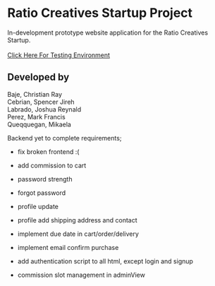 # Ratio Creatives Startup Project
In-development prototype website application for the Ratio Creatives Startup.
<br><br>
<a href = "https://flymetothesun.github.io/Ratio-Creatives-Startup/">Click Here For Testing Environment<a>

## Developed by
Baje, Christian Ray <br>
Cebrian, Spencer Jireh <br>
Labrado, Joshua Reynald <br>
Perez, Mark Francis <br>
Queqquegan, Mikaela <br>


Backend yet to complete requirements;
- fix broken frontend :(

- add commission to cart
- password strength
- forgot password
- profile update

- profile add shipping address and contact
- implement due date in cart/order/delivery
- implement email confirm purchase

- add authentication script to all html, except login and signup
- commission slot management in adminView
